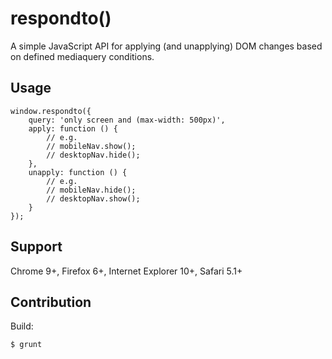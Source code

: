 # respondto()

A simple JavaScript API for applying (and unapplying) DOM changes based on defined mediaquery conditions.

## Usage

	window.respondto({
		query: 'only screen and (max-width: 500px)',
		apply: function () {
			// e.g.
			// mobileNav.show();
			// desktopNav.hide();
		},
		unapply: function () {
			// e.g.
			// mobileNav.hide();
			// desktopNav.show();
		}
	});

## Support

Chrome 9+, Firefox 6+, Internet Explorer 10+, Safari 5.1+

## Contribution

Build:

	$ grunt